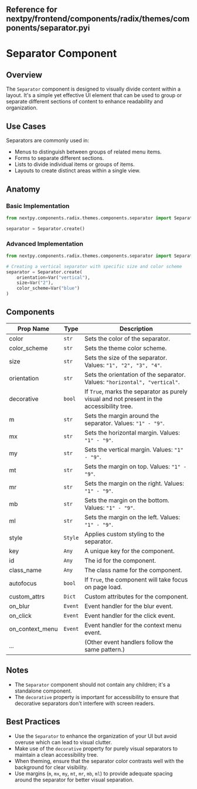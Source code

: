 ##  Reference for nextpy/frontend/components/radix/themes/components/separator.pyi

# Separator Component

## Overview

The `Separator` component is designed to visually divide content within a layout. It's a simple yet effective UI element that can be used to group or separate different sections of content to enhance readability and organization.

## Use Cases

Separators are commonly used in:
- Menus to distinguish between groups of related menu items.
- Forms to separate different sections.
- Lists to divide individual items or groups of items.
- Layouts to create distinct areas within a single view.

## Anatomy

### Basic Implementation

```python
from nextpy.components.radix.themes.components.separator import Separator

separator = Separator.create()
```

### Advanced Implementation

```python
from nextpy.components.radix.themes.components.separator import Separator

# Creating a vertical separator with specific size and color scheme
separator = Separator.create(
    orientation=Var("vertical"),
    size=Var("2"),
    color_scheme=Var("blue")
)
```

## Components

| Prop Name      | Type      | Description |
| -------------- | --------- | ----------- |
| color          | `str`     | Sets the color of the separator. |
| color_scheme   | `str`     | Sets the theme color scheme. |
| size           | `str`     | Sets the size of the separator. Values: `"1", "2", "3", "4"`. |
| orientation    | `str`     | Sets the orientation of the separator. Values: `"horizontal", "vertical"`. |
| decorative     | `bool`    | If `True`, marks the separator as purely visual and not present in the accessibility tree. |
| m              | `str`     | Sets the margin around the separator. Values: `"1" - "9"`. |
| mx             | `str`     | Sets the horizontal margin. Values: `"1" - "9"`. |
| my             | `str`     | Sets the vertical margin. Values: `"1" - "9"`. |
| mt             | `str`     | Sets the margin on top. Values: `"1" - "9"`. |
| mr             | `str`     | Sets the margin on the right. Values: `"1" - "9"`. |
| mb             | `str`     | Sets the margin on the bottom. Values: `"1" - "9"`. |
| ml             | `str`     | Sets the margin on the left. Values: `"1" - "9"`. |
| style          | `Style`   | Applies custom styling to the separator. |
| key            | `Any`     | A unique key for the component. |
| id             | `Any`     | The id for the component. |
| class_name     | `Any`     | The class name for the component. |
| autofocus      | `bool`    | If `True`, the component will take focus on page load. |
| custom_attrs   | `Dict`    | Custom attributes for the component. |
| on_blur        | `Event`   | Event handler for the blur event. |
| on_click       | `Event`   | Event handler for the click event. |
| on_context_menu| `Event`   | Event handler for the context menu event. |
| ...            |           | (Other event handlers follow the same pattern.) |

## Notes

- The `Separator` component should not contain any children; it's a standalone component.
- The `decorative` property is important for accessibility to ensure that decorative separators don't interfere with screen readers.

## Best Practices

- Use the `Separator` to enhance the organization of your UI but avoid overuse which can lead to visual clutter.
- Make use of the `decorative` property for purely visual separators to maintain a clean accessibility tree.
- When theming, ensure that the separator color contrasts well with the background for clear visibility.
- Use margins (`m`, `mx`, `my`, `mt`, `mr`, `mb`, `ml`) to provide adequate spacing around the separator for better visual separation.